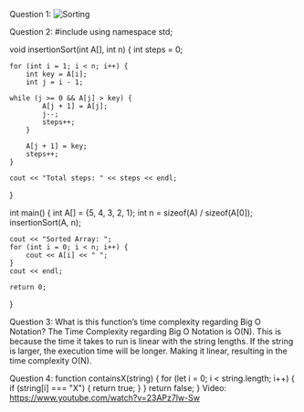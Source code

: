 Question 1: ![Sorting](https://github.com/user-attachments/assets/9a9c0993-726f-42e3-9175-b0082779b801)

Question 2: 
#include <iostream>
using namespace std;

void insertionSort(int A[], int n) {
    int steps = 0;

    for (int i = 1; i < n; i++) {
        int key = A[i];
        int j = i - 1;
        
    while (j >= 0 && A[j] > key) {
            A[j + 1] = A[j]; 
            j--;
            steps++;  
        }
        
        A[j + 1] = key;  
        steps++; 
    }

    cout << "Total steps: " << steps << endl; 
}

int main() {
    int A[] = {5, 4, 3, 2, 1};
    int n = sizeof(A) / sizeof(A[0]);  
    insertionSort(A, n);  
    
    cout << "Sorted Array: ";
    for (int i = 0; i < n; i++) {
        cout << A[i] << " ";
    }
    cout << endl;

    return 0;
}

Question 3: What is this function’s time complexity regarding Big O Notation?
The Time Complexity regarding Big O Notation is O(N). This is because the time it takes to run is linear with the string lengths. If the string is larger, the execution time will be longer. Making it linear, resulting in the time complexity O(N).

Question 4: 
function containsX(string) {
    for (let i = 0; i < string.length; i++) {
        if (string[i] === "X") {
            return true;
        }
    }
    return false;
}
Video: https://www.youtube.com/watch?v=23APz7lw-Sw

